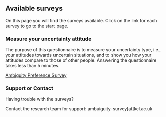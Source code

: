 ## Available surveys

On this page you will find the surveys available. Click on the link for each survey to go to the start page.

### Measure your uncertainty attitude

The purpose of this questionnaire is to measure your uncertainty type, i.e., your attitudes towards uncertain situations, and to show you how your attitudes compare to those of other people. Answering the questionnaire takes less than 5 minutes.

[Ambiguity Preference Survey](https://github.com/uncertaintyresearch/ambiguityapp/edit/master/index.md)


### Support or Contact

Having trouble with the surveys?

Contact the research team for support: ambuiguity-survey[at]kcl.ac.uk
